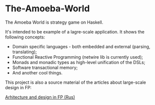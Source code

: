 The-Amoeba-World
================

The Amoeba World is strategy game on Haskell.

It's intended to be example of a lagre-scale application.
It shows the following concepts:

* Domain specific languages - both embedded and external (parsing, translating);
* Functional Reactive Programming (netwire lib is currently used);
* Monads and monadic types as high-level unification of the DSLs;
* Software transactional memory;
* And another cool things.

This project is also a source material of the articles about large-scale design in FP:

[Arhitecture and design in FP (Rus)](http://habrahabr.ru/post/211871/)

